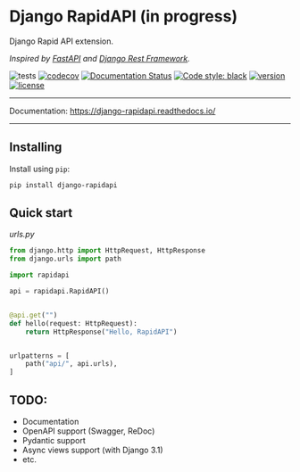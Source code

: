 # Django RapidAPI (in progress)

Django Rapid API extension.

*Inspired by [FastAPI](https://fastapi.tiangolo.com/) and [Django Rest Framework](https://www.django-rest-framework.org/).*

![tests](https://github.com/antonrh/django-rapidapi/workflows/tests/badge.svg)
[![codecov](https://codecov.io/gh/antonrh/django-rapidapi/branch/master/graph/badge.svg)](https://codecov.io/gh/antonrh/django-rapidapi)
[![Documentation Status](https://readthedocs.org/projects/django-rapidapi/badge/?version=latest)](https://django-rapidapi.readthedocs.io/en/latest/?badge=latest)
[![Code style: black](https://img.shields.io/badge/code%20style-black-000000.svg)](https://github.com/psf/black)
[![version](https://img.shields.io/pypi/v/django-rapidapi.svg)](https://pypi.org/project/django-rapidapi/)
[![license](https://img.shields.io/pypi/l/django-rapidapi)](https://github.com/antonrh/django-rapidapi/blob/master/LICENSE)

---

Documentation: https://django-rapidapi.readthedocs.io/

---

## Installing

Install using `pip`:

```bash
pip install django-rapidapi
```

## Quick start

*urls.py*

```python
from django.http import HttpRequest, HttpResponse
from django.urls import path

import rapidapi

api = rapidapi.RapidAPI()


@api.get("")
def hello(request: HttpRequest):
    return HttpResponse("Hello, RapidAPI")


urlpatterns = [
    path("api/", api.urls),
]
```

## TODO:

* Documentation
* OpenAPI support (Swagger, ReDoc)
* Pydantic support
* Async views support (with Django 3.1)
* etc.
